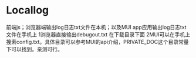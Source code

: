 # Locallog
前端js；浏览器端输出log日志txt文件在本机；以及MUI app应用输出log日志txt文件在手机上
1浏览器直接输出debugout.txt 在下载目录下面
2MUI可以在手机上搜索config.txt。具体目录可以参考MUI的api介绍，PRIVATE_DOC这个目录常量下可以找到。亲测可行。
